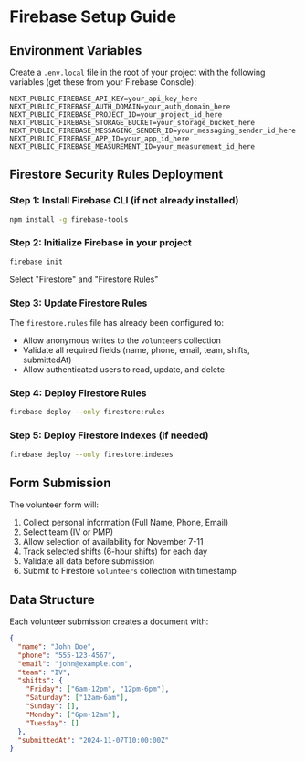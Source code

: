 # Firebase Setup Guide

## Environment Variables

Create a `.env.local` file in the root of your project with the following variables (get these from your Firebase Console):

```
NEXT_PUBLIC_FIREBASE_API_KEY=your_api_key_here
NEXT_PUBLIC_FIREBASE_AUTH_DOMAIN=your_auth_domain_here
NEXT_PUBLIC_FIREBASE_PROJECT_ID=your_project_id_here
NEXT_PUBLIC_FIREBASE_STORAGE_BUCKET=your_storage_bucket_here
NEXT_PUBLIC_FIREBASE_MESSAGING_SENDER_ID=your_messaging_sender_id_here
NEXT_PUBLIC_FIREBASE_APP_ID=your_app_id_here
NEXT_PUBLIC_FIREBASE_MEASUREMENT_ID=your_measurement_id_here
```

## Firestore Security Rules Deployment

### Step 1: Install Firebase CLI (if not already installed)
```bash
npm install -g firebase-tools
```

### Step 2: Initialize Firebase in your project
```bash
firebase init
```
Select "Firestore" and "Firestore Rules"

### Step 3: Update Firestore Rules
The `firestore.rules` file has already been configured to:
- Allow anonymous writes to the `volunteers` collection
- Validate all required fields (name, phone, email, team, shifts, submittedAt)
- Allow authenticated users to read, update, and delete

### Step 4: Deploy Firestore Rules
```bash
firebase deploy --only firestore:rules
```

### Step 5: Deploy Firestore Indexes (if needed)
```bash
firebase deploy --only firestore:indexes
```

## Form Submission

The volunteer form will:
1. Collect personal information (Full Name, Phone, Email)
2. Select team (IV or PMP)
3. Allow selection of availability for November 7-11
4. Track selected shifts (6-hour shifts) for each day
5. Validate all data before submission
6. Submit to Firestore `volunteers` collection with timestamp

## Data Structure

Each volunteer submission creates a document with:
```json
{
  "name": "John Doe",
  "phone": "555-123-4567",
  "email": "john@example.com",
  "team": "IV",
  "shifts": {
    "Friday": ["6am-12pm", "12pm-6pm"],
    "Saturday": ["12am-6am"],
    "Sunday": [],
    "Monday": ["6pm-12am"],
    "Tuesday": []
  },
  "submittedAt": "2024-11-07T10:00:00Z"
}
```
